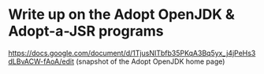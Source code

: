 # Write up on the Adopt OpenJDK & Adopt-a-JSR programs

https://docs.google.com/document/d/1TjusNITbfb35PKqA3Bq5yx_j4jPeHs3dLBvACW-fAoA/edit
(snapshot of the Adopt OpenJDK home page)
